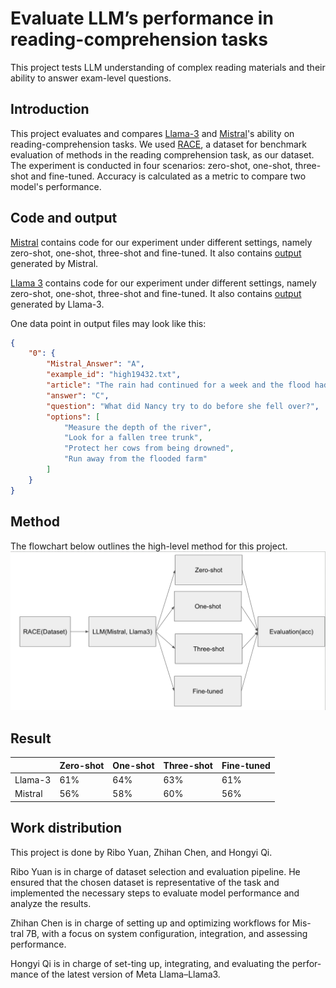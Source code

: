 # Evaluate LLM’s performance in reading-comprehension tasks

This project tests LLM understanding of complex reading materials and their ability to answer exam-level questions. 

## Introduction
This project evaluates and compares [Llama-3](https://llama.meta.com/llama3/) and [Mistral](https://huggingface.co/mistralai/Mistral-7B-Instruct-v0.2)'s ability on reading-comprehension tasks. We used [RACE](https://huggingface.co/datasets/ehovy/race), a dataset for benchmark evaluation of methods in the reading comprehension task, as our dataset.
The experiment is conducted in four scenarios: zero-shot, one-shot, three-shot and fine-tuned. Accuracy is calculated as a metric to compare two model's performance.

## Code and output

[Mistral](https://github.com/riboyuan99/CS263_Final_Project/tree/main/Mistral) contains code for our experiment under different settings, namely zero-shot, one-shot, three-shot and fine-tuned. It also contains [output](https://github.com/riboyuan99/CS263_Final_Project/tree/main/Mistral/output_data) generated by Mistral.

[Llama 3](https://github.com/riboyuan99/CS263_Final_Project/tree/main/Llama%203) contains code for our experiment under different settings, namely zero-shot, one-shot, three-shot and fine-tuned. It also contains [output](https://github.com/riboyuan99/CS263_Final_Project/tree/main/Llama%203/output_data) generated by Llama-3.

One data point in output files may look like this:
```json
{
    "0": {
        "Mistral_Answer": "A",
        "example_id": "high19432.txt",
        "article": "The rain had continued for a week and the flood had created a big river which were running by Nancy Brown's farm. As she tried to gather her cows to a higher ground, she slipped and hit her head on a fallen tree trunk. The fall made her unconscious for a moment or two. When she came to, Lizzie, one of her oldest and favorite cows, was licking her face.",
        "answer": "C",
        "question": "What did Nancy try to do before she fell over?",
        "options": [
            "Measure the depth of the river",
            "Look for a fallen tree trunk",
            "Protect her cows from being drowned",
            "Run away from the flooded farm"
        ]
    }
}
```



## Method

The flowchart below outlines the high-level method for this project.
![Alt Text](https://github.com/riboyuan99/CS263_Final_Project/blob/main/flowchart.png)


## Result

|  | Zero-shot | One-shot | Three-shot | Fine-tuned |
|----------|----------|----------|----------|----------|
| Llama-3    | 61%   | 64%   | 63%   | 61%   |
| Mistral    | 56%   | 58%   | 60%   | 56%   |

## Work distribution

This project is done by Ribo Yuan, Zhihan Chen, and Hongyi Qi.

Ribo Yuan is in charge of dataset selection and evaluation pipeline. He ensured that the chosen dataset is representative of the task and implemented the necessary steps to evaluate model performance and analyze the results.

Zhihan Chen is in charge of setting up and optimizing workflows for Mis- tral 7B, with a focus on system configuration, integration, and assessing performance.

Hongyi Qi is in charge of set-ting up, integrating, and evaluating the perfor-mance of the latest version of Meta Llama–Llama3.
